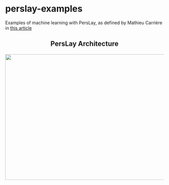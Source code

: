 # perslay-examples
Examples of machine learning with PersLay, as defined by Mathieu Carrière in [this article](https://arxiv.org/pdf/1904.09378.pdf)

<h2>
  <p align="center"> PersLay Architecture </p>
</h2>
<p align="center">
  <img src = "https://miro.medium.com/max/1155/1*NmAqPGs7FNRyG9YtKsu7ug.jpeg" height = 400 width = 650 alt>
</p>
